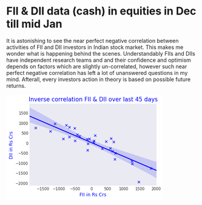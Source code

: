 # FII & DII data (cash) in equities in Dec till mid Jan
It is astonishing to see the near perfect negative correlation between activities of FII and DII investors in Indian stock market. This makes me wonder what is happening behind the scenes. Understandably FIIs and DIIs have independent research teams and and their confidence and optimism depends on factors which are slightly un-correlated, however such near perfect negative correlation has left a lot of unanswered questions in my mind. Afterall, every investors action in theory is based on possible future returns.

![fii](https://raw.githubusercontent.com/bananapy/bananapy.github.io/master/fii.png)
